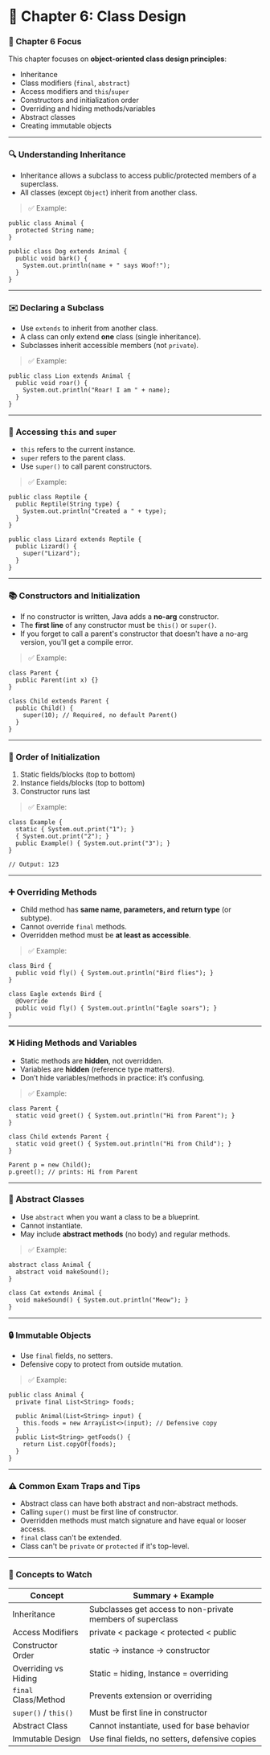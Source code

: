 # 📘 Chapter 6: Class Design

### 🎯 Chapter 6 Focus

This chapter focuses on **object-oriented class design principles**:

- Inheritance
- Class modifiers (`final`, `abstract`)
- Access modifiers and `this`/`super`
- Constructors and initialization order
- Overriding and hiding methods/variables
- Abstract classes
- Creating immutable objects

* * *

### 🔍 Understanding Inheritance

- Inheritance allows a subclass to access public/protected members of a superclass.
- All classes (except `Object`) inherit from another class.

> ✅ Example:

```
public class Animal {
  protected String name;
}

public class Dog extends Animal {
  public void bark() {
    System.out.println(name + " says Woof!");
  }
}
```

* * *

### ✉️ Declaring a Subclass

- Use `extends` to inherit from another class.
- A class can only extend **one** class (single inheritance).
- Subclasses inherit accessible members (not `private`).

> ✅ Example:

```
public class Lion extends Animal {
  public void roar() {
    System.out.println("Roar! I am " + name);
  }
}
```

* * *

### 💪 Accessing `this` and `super`

- `this` refers to the current instance.
- `super` refers to the parent class.
- Use `super()` to call parent constructors.

> ✅ Example:

```
public class Reptile {
  public Reptile(String type) {
    System.out.println("Created a " + type);
  }
}

public class Lizard extends Reptile {
  public Lizard() {
    super("Lizard");
  }
}
```

* * *

### 📚 Constructors and Initialization

- If no constructor is written, Java adds a **no-arg** constructor.
- The **first line** of any constructor must be `this()` or `super()`.
- If you forget to call a parent's constructor that doesn't have a no-arg version, you'll get a compile error.

> ✅ Example:

```
class Parent {
  public Parent(int x) {}
}

class Child extends Parent {
  public Child() {
    super(10); // Required, no default Parent()
  }
}
```

* * *

### 🔄 Order of Initialization

1. Static fields/blocks (top to bottom)
2. Instance fields/blocks (top to bottom)
3. Constructor runs last

> ✅ Example:

```
class Example {
  static { System.out.print("1"); }
  { System.out.print("2"); }
  public Example() { System.out.print("3"); }
}

// Output: 123
```

* * *

### ➕ Overriding Methods

- Child method has **same name, parameters, and return type** (or subtype).
- Cannot override `final` methods.
- Overridden method must be **at least as accessible**.

> ✅ Example:

```
class Bird {
  public void fly() { System.out.println("Bird flies"); }
}

class Eagle extends Bird {
  @Override
  public void fly() { System.out.println("Eagle soars"); }
}
```

* * *

### ❌ Hiding Methods and Variables

- Static methods are **hidden**, not overridden.
- Variables are **hidden** (reference type matters).
- Don’t hide variables/methods in practice: it’s confusing.

> ✅ Example:

```
class Parent {
  static void greet() { System.out.println("Hi from Parent"); }
}

class Child extends Parent {
  static void greet() { System.out.println("Hi from Child"); }
}

Parent p = new Child();
p.greet(); // prints: Hi from Parent
```

* * *

### 📜 Abstract Classes

- Use `abstract` when you want a class to be a blueprint.
- Cannot instantiate.
- May include **abstract methods** (no body) and regular methods.

> ✅ Example:

```
abstract class Animal {
  abstract void makeSound();
}

class Cat extends Animal {
  void makeSound() { System.out.println("Meow"); }
}
```

* * *

### 🔒 Immutable Objects

- Use `final` fields, no setters.
- Defensive copy to protect from outside mutation.

> ✅ Example:

```
public class Animal {
  private final List<String> foods;

  public Animal(List<String> input) {
    this.foods = new ArrayList<>(input); // Defensive copy
  }
  public List<String> getFoods() {
    return List.copyOf(foods);
  }
}
```

* * *

### ⚠️ Common Exam Traps and Tips

- Abstract class can have both abstract and non-abstract methods.
- Calling `super()` must be first line of constructor.
- Overridden methods must match signature and have equal or looser access.
- `final` class can't be extended.
- Class can't be `private` or `protected` if it's top-level.

* * *

### 🧠 Concepts to Watch

| Concept | Summary + Example |
| --- | --- |
| Inheritance | Subclasses get access to non-private members of superclass |
| Access Modifiers | private < package < protected < public |
| Constructor Order | static → instance → constructor |
| Overriding vs Hiding | Static = hiding, Instance = overriding |
| `final` Class/Method | Prevents extension or overriding |
| `super()` / `this()` | Must be first line in constructor |
| Abstract Class | Cannot instantiate, used for base behavior |
| Immutable Design | Use final fields, no setters, defensive copies |